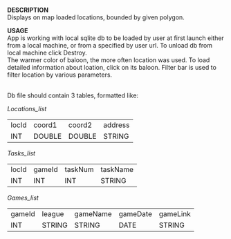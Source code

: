<b>DESCRIPTION</b> <br>
Displays on map loaded locations, bounded by given polygon.

<b>USAGE</b> <br>
App is working with local sqlite db to be loaded by user at first launch either from a local machine, or from a specified by user url. To unload db from local machine click Destroy.<br>
The warmer color of baloon, the more often location was used. To load detailed information about loation, click on its baloon. Filter bar is used to filter location by various parameters. <br> <br>

Db file should contain 3 tables, formatted like:

<i>Locations_list</i> <br>
<table><tr><td>locId</td>  <td>coord1</td>  <td>coord2</td>  <td>address</td></tr>
       <tr><td>INT</td>  <td>DOUBLE</td>  <td>DOUBLE</td>  <td>STRING</td></tr></table>

<i>Tasks_list</i> <br>
<table><tr><td>locId</td>  <td>gameId</td>  <td>taskNum</td>  <td>taskName</td></tr>
       <tr><td>INT</td>  <td>INT</td>  <td>INT</td>  <td>STRING</td></tr></table>

<i>Games_list</i> <br>
<table><tr><td>gameId</td>  <td>league</td>  <td>gameName</td>  <td>gameDate</td> <td>gameLink</td></tr>
       <tr><td>INT</td>  <td>STRING</td>  <td>STRING</td>  <td>DATE</td> <td>STRING</td></tr></table>
